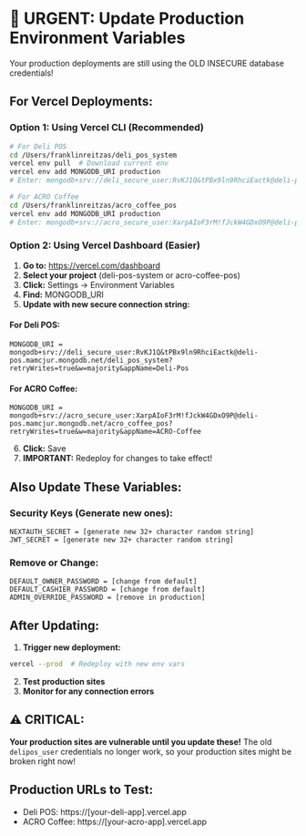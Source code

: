 # 🚨 URGENT: Update Production Environment Variables

Your production deployments are still using the OLD INSECURE database credentials!

## For Vercel Deployments:

### Option 1: Using Vercel CLI (Recommended)

```bash
# For Deli POS
cd /Users/franklinreitzas/deli_pos_system
vercel env pull  # Download current env
vercel env add MONGODB_URI production
# Enter: mongodb+srv://deli_secure_user:RvKJ1Q&tPBx9ln9RhciEactk@deli-pos.mamcjur.mongodb.net/deli_pos_system?retryWrites=true&w=majority&appName=Deli-Pos

# For ACRO Coffee
cd /Users/franklinreitzas/acro_coffee_pos
vercel env add MONGODB_URI production
# Enter: mongodb+srv://acro_secure_user:XarpAIoF3rM!fJckW4GDxO9P@deli-pos.mamcjur.mongodb.net/acro_coffee_pos?retryWrites=true&w=majority&appName=ACRO-Coffee
```

### Option 2: Using Vercel Dashboard (Easier)

1. **Go to:** https://vercel.com/dashboard
2. **Select your project** (deli-pos-system or acro-coffee-pos)
3. **Click:** Settings → Environment Variables
4. **Find:** MONGODB_URI
5. **Update with new secure connection string:**

#### For Deli POS:
```
MONGODB_URI = mongodb+srv://deli_secure_user:RvKJ1Q&tPBx9ln9RhciEactk@deli-pos.mamcjur.mongodb.net/deli_pos_system?retryWrites=true&w=majority&appName=Deli-Pos
```

#### For ACRO Coffee:
```
MONGODB_URI = mongodb+srv://acro_secure_user:XarpAIoF3rM!fJckW4GDxO9P@deli-pos.mamcjur.mongodb.net/acro_coffee_pos?retryWrites=true&w=majority&appName=ACRO-Coffee
```

6. **Click:** Save
7. **IMPORTANT:** Redeploy for changes to take effect!

## Also Update These Variables:

### Security Keys (Generate new ones):
```
NEXTAUTH_SECRET = [generate new 32+ character random string]
JWT_SECRET = [generate new 32+ character random string]
```

### Remove or Change:
```
DEFAULT_OWNER_PASSWORD = [change from default]
DEFAULT_CASHIER_PASSWORD = [change from default]
ADMIN_OVERRIDE_PASSWORD = [remove in production]
```

## After Updating:

1. **Trigger new deployment:**
```bash
vercel --prod  # Redeploy with new env vars
```

2. **Test production sites**
3. **Monitor for any connection errors**

## ⚠️ CRITICAL:

**Your production sites are vulnerable until you update these!**
The old `delipos_user` credentials no longer work, so your production sites might be broken right now!

## Production URLs to Test:
- Deli POS: https://[your-deli-app].vercel.app
- ACRO Coffee: https://[your-acro-app].vercel.app